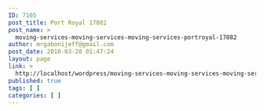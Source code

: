 ```yaml
---
ID: 7105
post_title: Port Royal 17082
post_name: >
  moving-services-moving-services-moving-services-portroyal-17082
author: mrgabonijeff@gmail.com
post_date: 2018-03-28 01:47:24
layout: page
link: >
  http://localhost/wordpress/moving-services-moving-services-moving-services-portroyal-17082/
published: true
tags: [ ]
categories: [ ]
---
```

